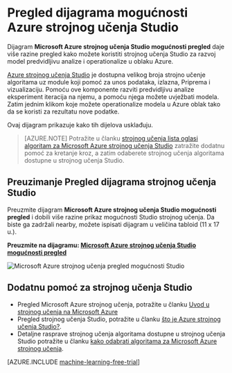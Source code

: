 <properties
    pageTitle="Pregled dijagrama strojnog učenja Studio mogućnosti | Microsoft Azure"
    description="Ispis drugih mogućnosti Azure strojnog učenja Studio takvi kako koristiti Studio za razvoj predvidljivu analize Poigrajte, a operationalize u oblaku Azure."
    keywords="strojnog učenja studio, Pregled dijagrama, preuzimanje"
    services="machine-learning"
    documentationCenter=""
    authors="hning86"
    manager="jhubbard"
    editor="cgronlun"/>

<tags
    ms.service="machine-learning"
    ms.workload="data-services"
    ms.tgt_pltfrm="na"
    ms.devlang="na"
    ms.topic="get-started-article"
    ms.date="09/21/2016"
    ms.author="haining;garye" />


# <a name="overview-diagram-of-azure-machine-learning-studio-capabilities"></a>Pregled dijagrama mogućnosti Azure strojnog učenja Studio

Dijagram **Microsoft Azure strojnog učenja Studio mogućnosti pregled** daje više razine pregled kako možete koristiti strojnog učenja Studio za razvoj model predvidljivu analize i operationalize u oblaku Azure.

[Azure strojnog učenja Studio](https://studio.azureml.net/) je dostupna velikog broja strojno učenje algoritama uz module koji pomoć za unos podataka, izlazna, Priprema i vizualizaciju. Pomoću ove komponente razviti predvidljivu analize eksperiment iteracija na njemu, a pomoću njega možete uvježbati modela.
Zatim jednim klikom koje možete operationalize modela u Azure oblak tako da se koristi za rezultatu nove podatke.

Ovaj dijagram prikazuje kako tih dijelova usklađuju.

> [AZURE.NOTE] Potražite u članku [strojnog učenja lista oglasi algoritam za Microsoft Azure strojnog učenja Studio](machine-learning-algorithm-cheat-sheet.md) zatražite dodatnu pomoć za kretanje kroz, a zatim odaberete strojnog učenja algoritama dostupne u strojnog učenja Studio.

## <a name="download-the-machine-learning-studio-overview-diagram"></a>Preuzimanje Pregled dijagrama strojnog učenja Studio

Preuzmite dijagram **Microsoft Azure strojnog učenja Studio mogućnosti pregled** i dobili više razine prikaz mogućnosti Studio strojnog učenja. Da biste ga zadržali nearby, možete ispisati dijagram u veličina tabloid (11 x 17 u.).

**Preuzmite na dijagramu: [Microsoft Azure strojnog učenja Studio mogućnosti pregled](http://download.microsoft.com/download/C/4/6/C4606116-522F-428A-BE04-B6D3213E9E52/ml_studio_overview_v1.1.pdf)**

![Microsoft Azure strojnog učenja pregled mogućnosti Studio][studio-overview]

[studio-overview]: ./media/machine-learning-studio-overview-diagram/ml_studio_overview_v1.1.png


## <a name="more-help-with-machine-learning-studio"></a>Dodatnu pomoć za strojnog učenja Studio

* Pregled Microsoft Azure strojnog učenja, potražite u članku [Uvod u strojnog učenja na Microsoft Azure](machine-learning-what-is-machine-learning.md)
* Pregled strojnog učenja Studio, potražite u članku [što je Azure strojnog učenja Studio?](machine-learning-what-is-ml-studio.md).
* Detaljne rasprave strojnog učenja algoritama dostupne u strojnog učenja Studio potražite u članku [kako odabrati algoritama za Microsoft Azure strojnog učenja](machine-learning-algorithm-choice.md).

[AZURE.INCLUDE [machine-learning-free-trial](../../includes/machine-learning-free-trial.md)]
